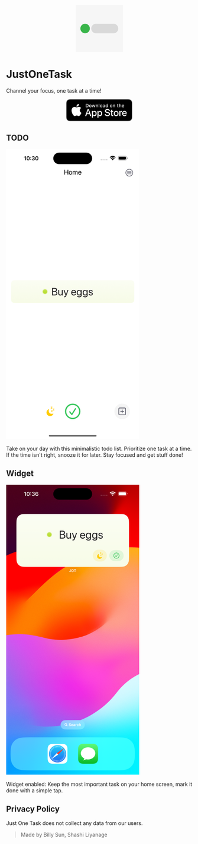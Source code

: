 <p align="center">
  <img alt="Just One Task App Icon" src="JOT-App-Icon.png" width=128>
</p>

# JustOneTask

Channel your focus, one task at a time!

<p align="center">
  <a href="https://apps.apple.com/us/app/justonetask-jot/id6475375044"><img alt="Download on the app store" src="Download_on_the_App_Store_Badge_blk.svg" height=60></a>
</p>

## TODO

<img alt="Screenshot of app" src="JOT-0.1.2-screenshot.png" width=360>

Take on your day with this minimalistic todo list. Prioritize one task at a time. If the time isn't right, snooze it for later. Stay focused and get stuff done!

## Widget

<img alt="Screenshot of widget" src="JOT-0.1.2-widget.png" width=360>

Widget enabled: Keep the most important task on your home screen, mark it done with a simple tap.

<a id="privacy"></a>
## Privacy Policy

Just One Task does not collect any data from our users.

> Made by Billy Sun, Shashi Liyanage
